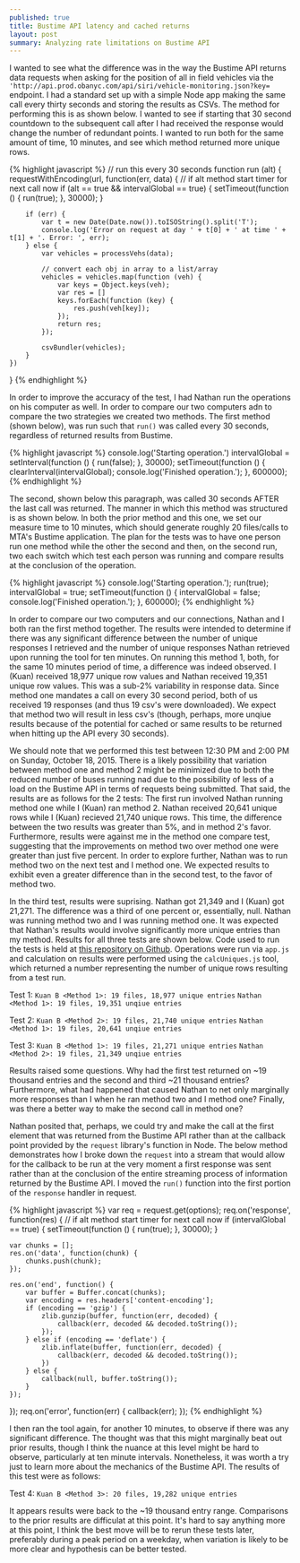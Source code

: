 ```yaml
---
published: true
title: Bustime API latency and cached returns
layout: post
summary: Analyzing rate limitations on Bustime API
---
```



I wanted to see what the difference was in the way the Bustime API returns data requests when asking for the position of all in field vehicles via the `'http://api.prod.obanyc.com/api/siri/vehicle-monitoring.json?key=` endpoint. I had a standard set up with a simple Node app making the same call every thirty seconds and storing the results as CSVs. The method for performing this is as shown below. I wanted to see if starting that 30 second countdown to the subsequent call after I had received the response would change the number of redundant points. I wanted to run both for the same amount of time, 10 minutes, and see which method returned more unique rows.

{% highlight javascript %}
// run this every 30 seconds
function run (alt) {
	requestWithEncoding(url, function(err, data) {
		// if alt method start timer for next call now
		if (alt == true && intervalGlobal == true) {
			setTimeout(function () { run(true); }, 30000);
		}

		if (err) {
			var t = new Date(Date.now()).toISOString().split('T');
			console.log('Error on request at day ' + t[0] + ' at time ' + t[1] + '. Error: ', err);
		} else {
			var vehicles = processVehs(data);

			// convert each obj in array to a list/array
			vehicles = vehicles.map(function (veh) {
				var keys = Object.keys(veh);
				var res = []
				keys.forEach(function (key) {
					res.push(veh[key]);
				});
				return res;
			}); 
			
			csvBundler(vehicles);
		}
	})
}
{% endhighlight %}

In order to improve the accuracy of the test, I had Nathan run the operations on his computer as well. In order to compare our two computers adn to compare the two strategies we created two methods. The first method (shown below), was run such that `run()` was called every 30 seconds, regardless of returned results from Bustime. 

{% highlight javascript %}
console.log('Starting operation.')
intervalGlobal = setInterval(function () { run(false); }, 30000);
setTimeout(function () {
	clearInterval(intervalGlobal);
	console.log('Finished operation.');
}, 600000);
{% endhighlight %}

The second, shown below this paragraph, was called 30 seconds AFTER the last call was returned. The manner in which this method was structured is as shown below. In both the prior method and this one, we set our measure time to 10 minutes, which should generate roughly 20 files/calls to MTA's Bustime application. The plan for the tests was to have one person run one method while the other the second and then, on the second run, two each switch which test each person was running and compare results at the conclusion of the operation.

{% highlight javascript %}
console.log('Starting operation.');
run(true);
intervalGlobal = true;
setTimeout(function () {
	intervalGlobal = false;
	console.log('Finished operation.');
}, 600000);
{% endhighlight %}

In order to compare our two computers and our connections, Nathan and I both ran the first method together. The results were intended to determine if there was any significant difference between the number of unique responses I retrieved and the number of unique responses Nathan retrieved upon running the tool for ten minutes. On running this method 1, both, for the same 10 minutes period of time, a difference was indeed observed. I (Kuan) received 18,977 unique row values and Nathan received 19,351 unique row values. This was a sub-2% variability in response data. Since method one mandates a call on every 30 second period, both of us received 19 responses (and thus 19 csv's were downloaded). We expect that method two will result in less csv's (though, perhaps, more unqiue results because of the potential for cached or same results to be returned when hitting up the API every 30 seconds).

We should note that we performed this test between 12:30 PM and 2:00 PM on Sunday, October 18, 2015. There is a likely possibility that variation between method one and method 2 might be minimized due to both the reduced number of buses running nad due to the possibility of less of a load on the Bustime API in terms of requests being submitted. That said, the results are as follows for the 2 tests: The first run involved Nathan running method one while I (Kuan) ran method 2. Nathan received 20,641 unique rows while I (Kuan) recieved 21,740 unique rows. This time, the difference between the two results was greater than 5%, and in method 2's favor. Furthermore, results were against me in the method one compare test, suggesting that the improvements on method two over method one were greater than just five percent. In order to explore further, Nathan was to run method two on the next test and I method one. We expected results to exhibit even a greater difference than in the second test, to the favor of method two.

In the third test, results were suprising. Nathan got 21,349 and I (Kuan) got 21,271. The difference was a third of one percent or, essentially, null. Nathan was running method two and I was running method one. It was expected that Nathan's results would involve significantly more unique entries than my method. Results for all three tests are shown below. Code used to run the tests is held at [this repository on Github](https://github.com/Bus-Data-NYC/mta-bus-monitor-node). Operations were run via `app.js` and calculation on results were performed using the `calcUniques.js` tool, which returned a number representing the number of unique rows resulting from a test run.

Test 1:
`Kuan B <Method 1>: 19 files, 18,977 unique entries`
`Nathan <Method 1>: 19 files, 19,351 unqiue entries`

Test 2:
`Kuan B <Method 2>: 19 files, 21,740 unique entries`
`Nathan <Method 1>: 19 files, 20,641 unqiue entries`

Test 3:
`Kuan B <Method 1>: 19 files, 21,271 unique entries`
`Nathan <Method 2>: 19 files, 21,349 unqiue entries`

Results raised some questions. Why had the first test returned on ~19 thousand entries and the second and third ~21 thousand entries? Furthermore, what had happened that caused Nathan to net only marginally more responses than I when he ran method two and I method one? Finally, was there a better way to make the second call in method one?

Nathan posited that, perhaps, we could try and make the call at the first element that was returned from the Bustime API rather than at the callback point provided by the `request` library's function in Node. The below method demonstrates how I broke down the `request` into a stream that would allow for the callback to be run at the very moment a first response was sent rather than at the conclusion of the entire streaming process of information returned by the Bustime API. I moved the `run()` function into the first portion of the `response` handler in request.

{% highlight javascript %}
var req = request.get(options);
req.on('response', function(res) {
	// if alt method start timer for next call now
	if (intervalGlobal == true) {
		setTimeout(function () { run(true); }, 30000);
	}

	var chunks = [];
	res.on('data', function(chunk) {
		chunks.push(chunk);
	});

	res.on('end', function() {
		var buffer = Buffer.concat(chunks);
		var encoding = res.headers['content-encoding'];
		if (encoding == 'gzip') {
			zlib.gunzip(buffer, function(err, decoded) {
				callback(err, decoded && decoded.toString());
			});
		} else if (encoding == 'deflate') {
			zlib.inflate(buffer, function(err, decoded) {
				callback(err, decoded && decoded.toString());
			})
		} else {
			callback(null, buffer.toString());
		}
	});
});
req.on('error', function(err) {
	callback(err);
});
{% endhighlight %}

I then ran the tool again, for another 10 minutes, to observe if there was any significant difference. The thought was that this might marginally beat out prior results, though I think the nuance at this level might be hard to observe, particularly at ten minute intervals. Nonetheless, it was worth a try just to learn more about the mechanics of the Bustime API. The results of this test were as follows:

Test 4:
`Kuan B <Method 3>: 20 files, 19,282 unique entries`

It appears results were back to the ~19 thousand entry range. Comparisons to the prior results are difficulat at this point. It's hard to say anything more at this point, I think the best move will be to rerun these tests later, preferably during a peak period on a weekday, when variation is likely to be more clear and hypothesis can be better tested.





